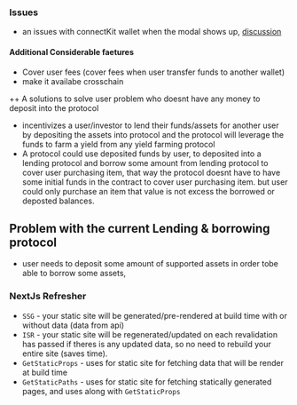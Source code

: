 ### Issues

- an issues with connectKit wallet when the modal shows up, [discussion](https://github.com/family/connectkit/issues/435)

#### Additional Considerable faetures

- Cover user fees (cover fees when user transfer funds to another wallet)
- make it availabe crosschain

++ A solutions to solve user problem who doesnt have any money to deposit into the protocol

- incentivizes a user/investor to lend their funds/assets for another user by depositing the assets into protocol and the protocol will leverage the funds to farm a yield from any yield farming protocol
- A protocol could use deposited funds by user, to deposited into a lending protocol and borrow some amount from lending protocol to cover user purchasing item, that way the protocol doesnt have to have some initial funds in the contract to cover user purchasing item. but user could only purchase an item that value is not excess the borrowed or deposted balances.

## Problem with the current Lending & borrowing protocol

- user needs to deposit some amount of supported assets in order tobe able to borrow some assets,

### NextJs Refresher

- `SSG` - your static site will be generated/pre-rendered at build time with or without data (data from api)
- `ISR` - your static site will be regenerated/updated on each revalidation has passed if theres is any updated data, so no need to rebuild your entire site (saves time).
- `GetStaticProps` - uses for static site for fetching data that will be render at build time
- `GetStaticPaths` - uses for static site for fetching statically generated pages, and uses along with `GetStaticProps`
